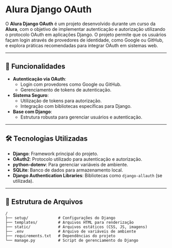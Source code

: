 # Alura Django OAuth

O **Alura Django OAuth** é um projeto desenvolvido durante um curso da **Alura**, com o objetivo de implementar autenticação e autorização utilizando o protocolo OAuth em aplicações Django. O projeto permite que os usuários façam login através de provedores de identidade, como Google ou GitHub, e explora práticas recomendadas para integrar OAuth em sistemas web.

---

## 🚀 Funcionalidades

- **Autenticação via OAuth**:
  - Login com provedores como Google ou GitHub.
  - Gerenciamento de tokens de autenticação.
- **Sistema Seguro**:
  - Utilização de tokens para autorização.
  - Integração com bibliotecas específicas para Django.
- **Base com Django**:
  - Estrutura robusta para gerenciar usuários e autenticação.

---

## 🛠️ Tecnologias Utilizadas

- **Django**: Framework principal do projeto.
- **OAuth2**: Protocolo utilizado para autenticação e autorização.
- **python-dotenv**: Para gerenciar variáveis de ambiente.
- **SQLite**: Banco de dados para armazenamento local.
- **Django Authentication Libraries**: Bibliotecas como `django-allauth` (se utilizada).

---

## 📂 Estrutura de Arquivos

```plaintext
/
├── setup/             # Configurações do Django
├── templates/         # Arquivos HTML para renderização
├── static/            # Arquivos estáticos (CSS, JS, imagens)
├── .env               # Arquivo de variáveis de ambiente
├── requirements.txt   # Dependências do projeto
└── manage.py          # Script de gerenciamento do Django
